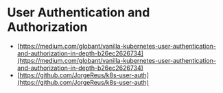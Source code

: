 # User Authentication and Authorization

- [https://medium.com/globant/vanilla-kubernetes-user-authentication-and-authorization-in-depth-b26ec2626734](https://medium.com/globant/vanilla-kubernetes-user-authentication-and-authorization-in-depth-b26ec2626734)
- [https://github.com/JorgeReus/k8s-user-auth](https://github.com/JorgeReus/k8s-user-auth)
